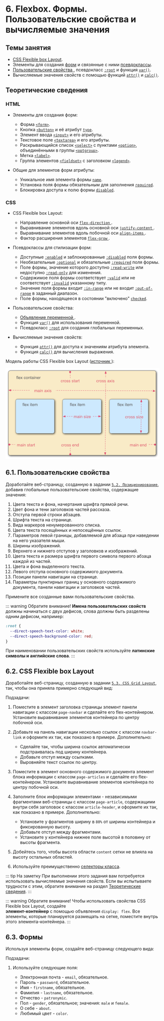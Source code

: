 # 6. Flexbox. Формы. Пользовательские свойства и вычисляемые значения

## Темы занятия

- [CSS Flexible box Layout](https://metanit.com/web/html5/12.1.php).
- Элементы для создания [форм](https://webref.ru/html/type/form) и связянные 
с ними [псевдоклассы](https://webref.ru/css/type/form).
- [Пользовательские свойства
](https://developer.mozilla.org/ru/docs/Web/CSS/Using_CSS_variables),
псевдокласс [`:root`](https://webref.ru/css/root) и 
функция [`var()`](https://webref.ru/css/value/var).
- Вычисляемые значения свойств с помощью функций
[`attr()`](https://webref.ru/css/value/attr) и
[`calc()`](https://webref.ru/css/value/calc).

## Теоретические сведения

### HTML

- Элементы для создания форм:

  - Форма [`<form>`](https://webref.ru/html/form).
  - Кнопка [`<button>`](https://webref.ru/html/button) и её атрибут
  [`type`](https://webref.ru/html/button/type).
  - Элемент ввода [`<input>`](https://webref.ru/html/input) и его атрибуты.
  - Текстовое поле [`<textarea>`](https://webref.ru/html/textarea) и его 
  атрибуты.
  - Раскрывающийся список [`<select>`](https://webref.ru/html/select) с 
  пунктами [`<option>`](https://webref.ru/html/option), объединёнными в 
  группы [`<optgroup>`](https://webref.ru/html/optgroup).
  - Метка [`<label>`](https://webref.ru/html/label).
  - Группа элементов [`<fieldset>`](https://webref.ru/html/fieldset) с 
  заголовком [`<legend>`](https://webref.ru/html/legend).
  
- Общие для элементов форм атрибуты:
 
  - Уникальное имя элемента формы
  [`name`](https://webref.ru/html/input/name).
  - Установка поля формы обязательным для заполнения
  [`required`](https://webref.ru/html/input/required).
  - Блокировка доступа к полю формы
  [`disabled`](https://webref.ru/html/input/disabled).

### CSS
  
- CSS Flexible box Layout:

  - Направление основной оси [`flex-direction`
  ](https://developer.mozilla.org/ru/docs/Web/CSS/flex-direction).
  - Выравнивание элементов вдоль основной оси [`justify-content`
  ](https://developer.mozilla.org/ru/docs/Web/CSS/justify-content).
  - Выравнивание элементов вдоль побочной оси [`align-items`
  ](https://developer.mozilla.org/ru/docs/Web/CSS/align-items).
  - Фактор расширения элементов [`flex-grow`
  ](https://developer.mozilla.org/ru/docs/Web/CSS/flex-grow).
  
- Псевдоклассы для стилизации форм:

  - Доступные [`:enabled`](https://webref.ru/css/enabled) и
  заблокированные [`:disabled`](https://webref.ru/css/disabled) поля формы.
  - Необязательные [`:optional`](https://webref.ru/css/optional) и
  обязательные [`:required`](https://webref.ru/css/required) поля формы.
  - Поле формы, значение которого доступно
  [`:read-write`](https://webref.ru/css/read-write) или недоступно
  [`:read-only`](https://webref.ru/css/read-only) для изменения.
  - Содержимое поля формы соответствует
  [`:valid`](https://webref.ru/css/valid) или не соответствует
  [`:invalid`](https://webref.ru/css/invalid) указанному типу.
  - Значение поля формы входит
  [`:in-range`](https://webref.ru/css/in-range) или не входит
  [`:out-of-range`](https://webref.ru/css/out-of-range) в заданный диапазон.
  - Поле формы, находящееся в состоянии "включено"
  [`checked`](https://webref.ru/css/checked).
  
- Пользовательские свойства:

  - [Объявление переменной
  ](https://developer.mozilla.org/ru/docs/Web/CSS/Using_CSS_variables).
  - Функция [`var()`](https://webref.ru/css/value/var) для использования 
  переменной.
  - Псевдокласс [`:root`](https://webref.ru/css/root) для создания глобальных
   переменных.
   
- Вычисляемые значения свойств:

  - Функция [`attr()`](https://webref.ru/css/value/attr) для доступа к 
  значениям атрибута элемента.
  - Функция [`calc()`](https://webref.ru/css/value/attr) для вычисления 
  выражения.
  
Модель работы CSS Flexible box Layout ([источник
](https://developer.mozilla.org/ru/docs/Learn/CSS/CSS_layout/Flexbox)):

![Модель работы CSS Flexible box Layout](./assets/flex_model.png)


## 6.1. Пользовательские свойства

Доработайте веб-страницу, созданную в задании
[`5.2. Позиционирование`](/practice/05/#_5-2-позиционирование), добавив
глобальные пользовательские свойства, содержащие значения:

1. Цвета текста и фона, начертания шрифта прямой речи.
2. Цвет фона и тени заголовков частей рассказа.
3. Отступа первой строки абзацев.
4. Шрифта текста на странице.
5. Вида маркеров ненумерованного списка.
6. Цвета текста посещённых и непосещённых ссылок.
7. Параметров левой границы, добавляемой для абзаца при наведении на него 
указателя мыши.
8. Ширины изображений.
9. Верхнего и нижнего отступов у заголовков и изображений.
10. Цвета текста и размера шрифта первого символа первого абзаца каждой из 
частей.
11. Цвета и фона выделенного текста.
12. Левого отступа основного содержимого документа.
13. Позиции панели навигации на странице.
14. Параметры пунктирных границ у основного содержимого документа, панели 
навигации и заголовков частей.

Примените все созданные вами пользовательские свойства.

::: warning Обратите внимание!
**Имена пользовательских свойств** должны начинаться с двух дефисов, слова 
должны быть разделены одним дефисом, например:

```css
:root {
  --direct-speech-text-color: white;
  --direct-speech-background-color: red;
}
```

При наименовании пользовательских свойств используйте **латинские символы и 
английские слова**.
:::

## 6.2. CSS Flexible box Layout

Доработайте веб-страницу, созданную в задании
[`5.3. CSS Grid Layout`](/practice/05/#_5-3-css-grid-layout), так, чтобы она 
приняла примерно следующий вид:

<practice-06-task-02/>

Подзадачи:

1. Поместите в элемент заголовка страницы элемент панели навигации с классом 
`page-navbar` и сделайте его flex-контейнером. Установите выравнивание 
элементов контейнера по центру побочной оси.

2. Добавьте на панель навигации несколько ссылок с классом `navbar-link` и 
оформите их так, как показано в примере. Дополнительно:

    - Сделайте так, чтобы ширина ссылок автоматически подстраивалась под 
    ширину контейнера.
    - Добавьте отступ между ссылками.
    - Выровняйте текст ссылок по центру.
    
3. Поместите в элемент основного содержимого документа элемент блока 
информации с классом `page-articles` и сделайте его flex-контейнером.
Установите выравнивание элементов контейнера по центру побочной оси.

4. Заполните блок информации элементами - независимыми фрагментами 
веб-страницы с классом `page-article`, содержащими внутри себя заголовок с 
классом `article-header`, и оформите их так, как показано в примере. 
Дополнительно:

    - Установите у фрагментов ширину в `80%` от ширины контейнера и 
    фиксированную высоту.
    - Добавьте отступ между фрагментами.
    - Установите у контейнера нижнее поле высотой в половину от высоты 
    фрагмента.
    
5. Добейтесь того, чтобы высота области `content` сетки не влияла на высоту 
остальных областей.
    
6. Используйте преимущественно
[селекторы класса](https://webref.ru/css/selector/class).

::: tip На заметку
При выполнении этого задания вам потребуется использовать вычисляемые 
значения свойств. Если вы испытываете трудности с этим, обратите внимание на
раздел [Теоретические сведения](#теоретические-сведения).
:::

::: warning Обратите внимание!
Чтобы использовать свойства CSS Flexible box Layout, создайте  
**элемент-контейнер** с помощью объявления `display: flex`. Все элементы, 
которые планируется размещать на сетке, поместите внутрь этого 
элемента-контейнера.
:::

## 6.3. Формы

Используя элементы форм, создайте веб-страницу следующего вида:

<practice-06-task-03/>

Подзадачи:

1. Используйте следующие поля:

    - Электронная почта - `email`, обязательное.
    - Пароль - `password`, обязательное.
    - Имя - `firstname`, обязательное.
    - Фамилия - `lastname`, обязательное.
    - Отчество - `patronymic`.
    - Пол - `gender`, обязательное; значения: `male` и `female`.
    - О себе - `about`.
    - Любимый цвет - `color`.
    

<script-button/>

<disqus-comments
  page-uuid="9f516f8d-5063-43f1-a1cc-82c5b66b627b"
  page-title="6. Flexbox. Формы. Пользовательские свойства и
    вычисляемые значения | Практические занятия"/>